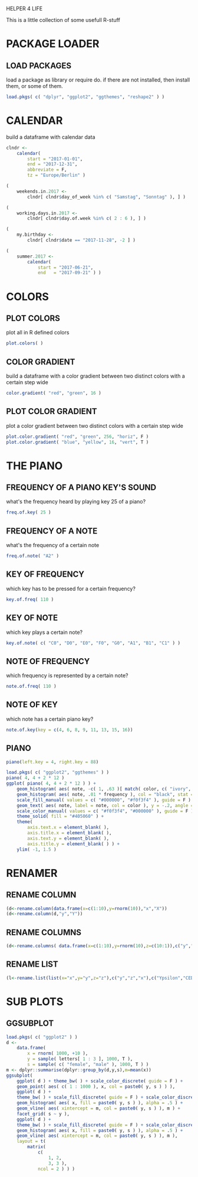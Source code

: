 HELPER 4 LIFE

This is a little collection of some usefull R-stuff


# PACKAGE LOADER
## LOAD PACKAGES 
load a package as library or require do.
if there are not installed, then install them,
or some of them.
```R
load.pkgs( c( "dplyr", "ggplot2", "ggthemes", "reshape2" ) )
```
# CALENDAR
build a dataframe with calendar data
```R
clndr <- 
	calendar( 
		start = "2017-01-01", 
		end = "2017-12-31", 
		abbreviate = F, 
		tz = "Europe/Berlin" )

(
	weekends.in.2017 <-
		clndr[ clndr$day_of_week %in% c( "Samstag", "Sonntag" ), ] )

(
	working.days.in.2017 <-
		clndr[ clndr$day.of.week %in% c( 2 : 6 ), ] )

(
	my.birthday <-
		clndr[ clndr$date == "2017-11-28", -2 ] )

(
	summer.2017 <-
		calendar(
			start = "2017-06-21",
			end   = "2017-09-21" ) )
```
# COLORS
## PLOT COLORS
plot all in R defined colors
```R
plot.colors( )
```
## COLOR GRADIENT
build a dataframe with a color gradient between two distinct colors with a certain step wide
```R
color.gradient( "red", "green", 16 )
```
## PLOT COLOR GRADIENT
plot a color gradient between two distinct colors with a certain step wide
```R
plot.color.gradient( "red", "green", 256, "horiz", F )
plot.color.gradient( "blue", "yellow", 16, "vert", T )
```

# THE PIANO
## FREQUENCY OF A PIANO KEY'S SOUND
what's the frequency heard by playing key 25 of a piano?
```R
freq.of.key( 25 )
```
## FREQUENCY OF A NOTE
what's the frequency of a certain note
```R
freq.of.note( "A2" )
```
## KEY OF FREQUENCY
which key has to be pressed for a certain frequency?
```R
key.of.freq( 110 )
```
## KEY OF NOTE
which key plays a certain note?
```R
key.of.note( c( "C0", "D0", "E0", "F0", "G0", "A1", "B1", "C1" ) )
```
## NOTE OF FREQUENCY
which frequency is represented by a certain note?
```R
note.of.freq( 110 )
```
## NOTE OF KEY
which note has a certain piano key?
```R
note.of.key(key = c(4, 6, 8, 9, 11, 13, 15, 16))
```
## PIANO
```R
piano(left.key = 4, right.key = 88)
```
```R
load.pkgs( c( "ggplot2", "ggthemes" ) )
piano( 4, 4 + 2 * 12 )
ggplot( piano( 4, 4 + 2 * 12 ) ) +
    geom_histogram( aes( note, -c( 1, .63 )[ match( color, c( "ivory", "ebony" ) ) ], fill = color ), stat = "identity" ) +
    geom_histogram( aes( note, .01 * frequency ), col = "black", stat = "identity" ) +
    scale_fill_manual( values = c( "#000000", "#f0f3f4" ), guide = F ) +
    geom_text( aes( note, label = note, col = color ), y = -.2, angle = 90 ) +
    scale_color_manual( values = c( "#f0f3f4", "#000000" ), guide = F ) +
    theme_solid( fill = "#405060" ) +
    theme(
        axis.text.x = element_blank( ),
        axis.title.x = element_blank( ),
        axis.text.y = element_blank( ),
        axis.title.y = element_blank( ) ) +
    ylim( -1, 1.5 )
```
# RENAMER
## RENAME COLUMN
```R
(d<-rename.column(data.frame(x=c(1:10),y=rnorm(10)),"x","X"))
(d<-rename.column(d,"y","Y"))
```
## RENAME COLUMNS
```R
(d<-rename.columns( data.frame(x=c(1:10),y=rnorm(10),z=c(10:1)),c("y","x"),c("x","y")))
```
## RENAME LIST
```R
(l<-rename.list(list(x="x",y="y",z="z"),c("y","z","x"),c("Ypsilon","CED","U")))
```
# SUB PLOTS
## GGSUBPLOT
```R
load.pkgs( c( "ggplot2" ) )
d <-
	data.frame( 
		x = rnorm( 1000, +10 ), 
		y = sample( letters[ 1 : 3 ], 1000, T ),
		s = sample( c( "female", "male" ), 1000, T ) )
m <- dplyr::summarise(dplyr::group_by(d,y,s),m=mean(x))
ggsubplot(
	ggplot( d ) + theme_bw( ) + scale_color_discrete( guide = F ) +
	geom_point( aes( c( 1 : 1000 ), x, col = paste0( y, s ) ) ),
	ggplot( d ) + 
	theme_bw( ) + scale_fill_discrete( guide = F ) + scale_color_discrete( guide = F ) +
	geom_histogram( aes( x, fill = paste0( y, s ) ), alpha = .5 ) +
	geom_vline( aes( xintercept = m, col = paste0( y, s ) ), m ) +
	facet_grid( s ~ y ),
	ggplot( d ) + 
	theme_bw( ) + scale_fill_discrete( guide = F ) + scale_color_discrete( guide = F ) +
	geom_histogram( aes( x, fill = paste0( y, s ) ), alpha = .5 ) +
	geom_vline( aes( xintercept = m, col = paste0( y, s ) ), m ),
	layout = t(
		matrix(
			c( 
				1, 2, 
				3, 3 ),
			ncol = 2 ) ) )
```
